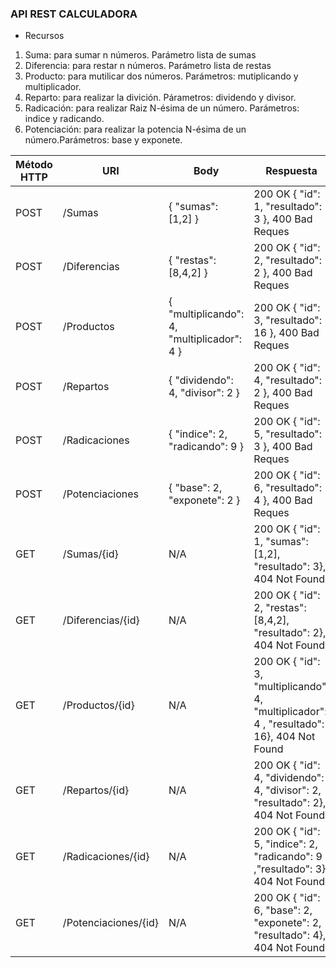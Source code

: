 ### API REST CALCULADORA
- Recursos
1. Suma: para sumar n números. Parámetro lista de sumas
2. Diferencia: para restar n números. Parámetro lista de  restas
3. Producto:  para mutilicar dos números. Parámetros: mutiplicando y multiplicador.
4. Reparto: para realizar la divición. Párametros: dividendo y divisor.
5. Radicación: para realizar Raiz N-ésima de un número. Parámetros: indice y radicando.
6. Potenciación: para realizar la potencia N-ésima de un número.Parámetros: base y exponete.


| Método HTTP   | URI           | Body          | Respuesta |
| ------------- | ------------- | ------------- | ------------- |
| POST  | /Sumas          | { "sumas": [1,2] }                         | 200 OK { "id": 1, "resultado": 3 }, 400 Bad Reques
| POST  | /Diferencias    | { "restas": [8,4,2] }                      | 200 OK { "id": 2, "resultado": 2 }, 400 Bad Reques
| POST  | /Productos      | { "multiplicando": 4, "multiplicador": 4 } | 200 OK { "id": 3, "resultado": 16 }, 400 Bad Reques
| POST  | /Repartos       | { "dividendo": 4, "divisor": 2 }           | 200 OK { "id": 4, "resultado": 2 }, 400 Bad Reques
| POST  | /Radicaciones   | { "indice": 2, "radicando": 9 }            | 200 OK { "id": 5, "resultado": 3 }, 400 Bad Reques
| POST  | /Potenciaciones | { "base": 2, "exponete": 2 }               | 200 OK { "id": 6, "resultado": 4 }, 400 Bad Reques
| GET   | /Sumas/{id}          | N/A | 200 OK { "id": 1, "sumas": [1,2], "resultado": 3}, 404 Not Found
| GET   | /Diferencias/{id}    | N/A | 200 OK { "id": 2, "restas": [8,4,2], "resultado": 2}, 404 Not Found
| GET   | /Productos/{id}      | N/A | 200 OK { "id": 3, "multiplicando": 4, "multiplicador": 4 , "resultado": 16}, 404 Not Found
| GET   | /Repartos/{id}       | N/A | 200 OK { "id": 4, "dividendo": 4, "divisor": 2, "resultado": 2}, 404 Not Found
| GET   | /Radicaciones/{id}   | N/A | 200 OK { "id": 5, "indice": 2, "radicando": 9 ,"resultado": 3}, 404 Not Found
| GET   | /Potenciaciones/{id} | N/A | 200 OK { "id": 6, "base": 2, "exponete": 2, "resultado": 4}, 404 Not Found